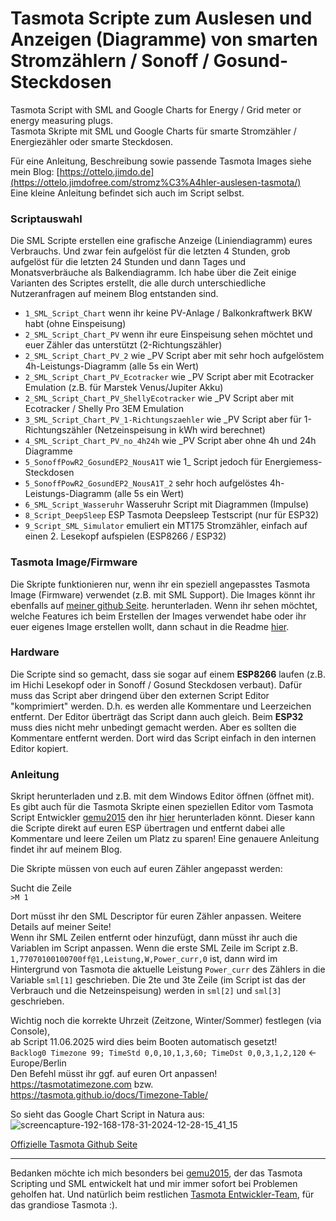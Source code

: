 # Tasmota Scripte zum Auslesen und Anzeigen (Diagramme) von smarten Stromzählern / Sonoff / Gosund-Steckdosen
Tasmota Script with SML and Google Charts for Energy / Grid meter or energy measuring plugs.  
Tasmota Skripte mit SML und Google Charts für smarte Stromzähler / Energiezähler oder smarte Steckdosen.  

Für eine Anleitung, Beschreibung sowie passende Tasmota Images siehe mein Blog:
[https://ottelo.jimdo.de](https://ottelo.jimdofree.com/stromz%C3%A4hler-auslesen-tasmota/)  
Eine kleine Anleitung befindet sich auch im Script selbst.

### Scriptauswahl
Die SML Scripte erstellen eine grafische Anzeige (Liniendiagramm) eures Verbrauchs. Und zwar fein aufgelöst für die letzten 4 Stunden, grob aufgelöst für die letzten 24 Stunden und dann Tages und Monatsverbräuche als Balkendiagramm. Ich habe über die Zeit einige Varianten des Scriptes erstellt, die alle durch unterschiedliche Nutzeranfragen auf meinem Blog entstanden sind.
- `1_SML_Script_Chart` wenn ihr keine PV-Anlage / Balkonkraftwerk BKW habt (ohne Einspeisung)
- `2_SML_Script_Chart_PV` wenn ihr eure Einspeisung sehen möchtet und euer Zähler das unterstützt (2-Richtungszähler)
- `2_SML_Script_Chart_PV_2` wie _PV Script aber mit sehr hoch aufgelöstem 4h-Leistungs-Diagramm (alle 5s ein Wert)
- `2_SML_Script_Chart_PV_Ecotracker` wie _PV Script aber mit Ecotracker Emulation (z.B. für Marstek Venus/Jupiter Akku)
- `2_SML_Script_Chart_PV_ShellyEcotracker` wie _PV Script aber mit Ecotracker / Shelly Pro 3EM Emulation
- `3_SML_Script_Chart_PV_1-Richtungszaehler` wie _PV Script aber für 1-Richtungszähler (Netzeinspeisung in kWh wird berechnet)
- `4_SML_Script_Chart_PV_no_4h24h` wie _PV Script aber ohne 4h und 24h Diagramme
- `5_SonoffPowR2_GosundEP2_NousA1T` wie 1_ Script jedoch für Energiemess-Steckdosen
- `5_SonoffPowR2_GosundEP2_NousA1T_2` sehr hoch aufgelöstes 4h-Leistungs-Diagramm (alle 5s ein Wert)
- `6_SML_Script_Wasseruhr` Wasseruhr Script mit Diagrammen (Impulse)
- `8_Script_DeepSleep` ESP Tasmota Deepsleep Testscript (nur für ESP32)
- `9_Script_SML_Simulator` emuliert ein MT175 Stromzähler, einfach auf einen 2. Lesekopf aufspielen (ESP8266 / ESP32)

### Tasmota Image/Firmware
Die Skripte funktionieren nur, wenn ihr ein speziell angepasstes Tasmota Image (Firmware) verwendet (z.B. mit SML Support). Die Images könnt ihr ebenfalls auf [meiner github Seite](https://github.com/ottelo9/tasmota-sml-images/releases). herunterladen. Wenn ihr sehen möchtet, welche Features ich beim Erstellen der Images verwendet habe oder ihr euer eigenes Image erstellen wollt, dann schaut in die Readme [hier](https://github.com/ottelo9/tasmota-sml-images).

### Hardware
Die Scripte sind so gemacht, dass sie sogar auf einem **ESP8266** laufen (z.B. im Hichi Lesekopf oder in Sonoff / Gosund Steckdosen verbaut). Dafür muss das Script aber dringend über den externen Script Editor "komprimiert" werden. D.h. es werden alle Kommentare und Leerzeichen entfernt. Der Editor überträgt das Script dann auch gleich. Beim **ESP32** muss dies nicht mehr unbedingt gemacht werden. Aber es sollten die Kommentare entfernt werden. Dort wird das Script einfach in den internen Editor kopiert.

### Anleitung
Skript herunterladen und z.B. mit dem Windows Editor öffnen (öffnet mit). Es gibt auch für die Tasmota Skripte einen speziellen Editor vom Tasmota Script Entwickler [gemu2015](https://github.com/gemu2015) den ihr [hier](https://github.com/gemu2015/Sonoff-Tasmota/blob/universal/tasmota/scripting/Scripteditor.zip) herunterladen könnt. Dieser kann die Scripte direkt auf euren ESP übertragen und entfernt dabei alle Kommentare und leere Zeilen um Platz zu sparen! Eine genauere Anleitung findet ihr auf meinem Blog.

Die Skripte müssen von euch auf euren Zähler angepasst werden:  

Sucht die Zeile  
`>M 1`

Dort müsst ihr den SML Descriptor für euren Zähler anpassen. Weitere Details auf meiner Seite!  
Wenn ihr SML Zeilen entfernt oder hinzufügt, dann müsst ihr auch die Variablen im Script anpassen. Wenn die erste SML Zeile im Script z.B. `1,77070100100700ff@1,Leistung,W,Power_curr,0` ist, dann wird im Hintergrund von Tasmota die aktuelle Leistung `Power_curr` des Zählers in die Variable `sml[1]` geschrieben. Die 2te und 3te Zeile (im Script ist das der Verbrauch und die Netzeinspeisung) werden in `sml[2]` und `sml[3]` geschrieben.  

Wichtig noch die korrekte Uhrzeit (Zeitzone, Winter/Sommer) festlegen (via Console),  
ab Script 11.06.2025 wird dies beim Booten automatisch gesetzt!  
`Backlog0 Timezone 99; TimeStd 0,0,10,1,3,60; TimeDst 0,0,3,1,2,120` <- Europe/Berlin  
Den Befehl müsst ihr ggf. auf euren Ort anpassen! https://tasmotatimezone.com  bzw. https://tasmota.github.io/docs/Timezone-Table/  

So sieht das Google Chart Script in Natura aus:  
![screencapture-192-168-178-31-2024-12-28-15_41_15](https://github.com/user-attachments/assets/cc1d8a8f-62c9-4609-839c-d90ff3d4c089)

[Offizielle Tasmota Github Seite](https://github.com/arendst/Tasmota)

------------------
Bedanken möchte ich mich besonders bei [gemu2015](https://github.com/gemu2015), der das Tasmota Scripting und SML entwickelt hat und mir immer sofort bei Problemen geholfen hat. Und natürlich beim restlichen [Tasmota Entwickler-Team](https://tasmota.github.io/docs/About/), für das grandiose Tasmota :).
